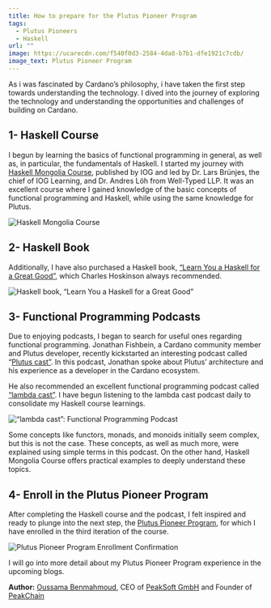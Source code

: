 ```yaml
---
title: How to prepare for the Plutus Pioneer Program
tags:
  - Plutus Pioneers
  - Haskell
url: ""
image: https://ucarecdn.com/f540f0d3-2584-4da8-b7b1-dfe1921c7cdb/
image_text: Plutus Pioneer Program
---
```


As i was fascinated by Cardano’s philosophy, i have taken the first step towards understanding the technology. I dived into the journey of exploring the technology and understanding the opportunities and challenges of building on Cardano.

## **1- Haskell Course**

I begun by learning the basics of functional programming in general, as well as, in particular, the fundamentals of Haskell. I started my journey with [Haskell Mongolia Course](https://www.youtube.com/playlist?list=PLJ3w5xyG4JWmBVIigNBytJhvSSfZZzfTm), published by IOG and led by Dr. Lars Brünjes, the chief of IOG Learning, and Dr. Andres Löh from Well-Typed LLP. It was an excellent course where I gained knowledge of the basic concepts of functional programming and Haskell, while using the same knowledge for Plutus.

  
![Haskell Mongolia Course](https://ucarecdn.com/9199d533-693c-47ae-8862-87064ed8f40f/)

## **2- Haskell Book**

Additionally, I have also purchased a Haskell book, [“Learn You a Haskell for a Great Good”](http://learnyouahaskell.com/), which Charles Hoskinson always recommended.

  
![Haskell book, “Learn You a Haskell for a Great Good”](https://ucarecdn.com/a8e12ac5-2852-4aa6-955e-bf867efbc570/)

## **3- Functional Programming Podcasts**

Due to enjoying podcasts, I began to search for useful ones regarding functional programming. Jonathan Fishbein, a Cardano community member and Plutus developer, recently kickstarted an interesting podcast called “[Plutus cast”](https://plutuscast.simplecast.com/). In this podcast, Jonathan spoke about Plutus’ architecture and his experience as a developer in the Cardano ecosystem.

He also recommended an excellent functional programming podcast called [“lambda cast”](https://soundcloud.com/lambda-cast). I have begun listening to the lambda cast podcast daily to consolidate my Haskell course learnings.

  
![“lambda cast”: Functional Programming Podcast](https://ucarecdn.com/d860d210-c941-42e9-9181-b7051e3744f9/)

Some concepts like functors, monads, and monoids initially seem complex, but this is not the case. These concepts, as well as much more, were explained using simple terms in this podcast. On the other hand, Haskell Mongolia Course offers practical examples to deeply understand these topics.

## **4- Enroll in the Plutus Pioneer Program**

After completing the Haskell course and the podcast, I felt inspired and ready to plunge into the next step, the [Plutus Pioneer Program](https://github.com/input-output-hk/plutus-pioneer-program), for which I have enrolled in the third iteration of the course.

  
![Plutus Pioneer Program Enrollment Confirmation](https://ucarecdn.com/6e533b64-1745-4306-976e-5a92331c0f25/)

I will go into more detail about my Plutus Pioneer Program experience in the upcoming blogs.

**Author:** [Oussama Benmahmoud](https://twitter.com/@oussbenma), CEO of [PeakSoft GmbH](https://peak-soft.de/) and Founder of [PeakChain](https://peak-chain.com/)
